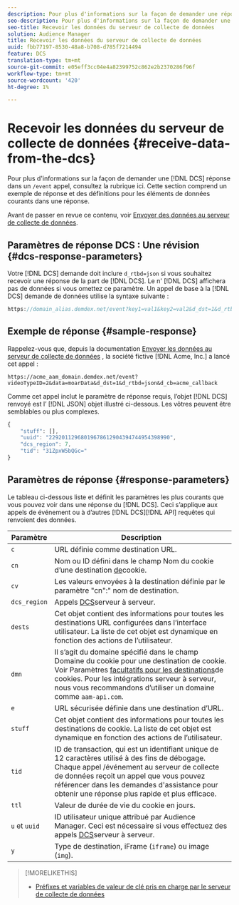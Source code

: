 ```yaml
---
description: Pour plus d'informations sur la façon de demander une réponse DCS dans un appel /événement, consultez la section. Cette section comprend un exemple de réponse et des définitions pour les éléments de données courants dans une réponse.
seo-description: Pour plus d'informations sur la façon de demander une réponse DCS dans un appel /événement, consultez la section. Cette section comprend un exemple de réponse et des définitions pour les éléments de données courants dans une réponse.
seo-title: Recevoir les données du serveur de collecte de données
solution: Audience Manager
title: Recevoir les données du serveur de collecte de données
uuid: fbb77197-8530-48a8-b708-d785f7214494
feature: DCS
translation-type: tm+mt
source-git-commit: e05eff3cc04e4a82399752c862e2b2370286f96f
workflow-type: tm+mt
source-wordcount: '420'
ht-degree: 1%

---
```



# Recevoir les données du serveur de collecte de données {#receive-data-from-the-dcs}

Pour plus d&#39;informations sur la façon de demander une [!DNL DCS] réponse dans un `/event` appel, consultez la rubrique ici. Cette section comprend un exemple de réponse et des définitions pour les éléments de données courants dans une réponse.

Avant de passer en revue ce contenu, voir [Envoyer des données au serveur de collecte de données](../../../api/dcs-intro/dcs-event-calls/dcs-url-send.md).

## Paramètres de réponse DCS : Une révision {#dcs-response-parameters}

Votre [!DNL DCS] demande doit inclure `d_rtbd=json` si vous souhaitez recevoir une réponse de la part de [!DNL DCS]. Le n&#39; [!DNL DCS] affichera pas de données si vous omettez ce paramètre. Un appel de base à la [!DNL DCS] demande de données utilise la syntaxe suivante :

```js
https://domain_alias.demdex.net/event?key1=val1&key2=val2&d_dst=1&d_rtbd=json&d_cb=callback
```

## Exemple de réponse {#sample-response}

Rappelez-vous que, depuis la documentation [Envoyer les données au serveur de collecte de données](../../../api/dcs-intro/dcs-event-calls/dcs-url-send.md) , la société fictive [!DNL Acme, Inc.] a lancé cet appel :

`https://acme_aam_domain.demdex.net/event?videoTypeID=2&data=moarData&d_dst=1&d_rtbd=json&d_cb=acme_callback`

Comme cet appel inclut le paramètre de réponse requis, l’objet [!DNL DCS] renvoyé est l’ [!DNL JSON] objet illustré ci-dessous. Les vôtres peuvent être semblables ou plus complexes.

```js
{
    "stuff": [],
    "uuid": "22920112968019678612904394744954398990",
    "dcs_region": 7,
    "tid": "31ZpxW5bQGc="
}
```

## Paramètres de réponse {#response-parameters}

Le tableau ci-dessous liste et définit les paramètres les plus courants que vous pouvez voir dans une réponse du [!DNL DCS]. Ceci s’applique aux appels de événement ou à d’autres [!DNL DCS][!DNL API] requêtes qui renvoient des données.

| Paramètre | Description |
|--- |--- |
| `c` | URL définie comme destination [](../../../features/destinations/create-url-destination.md)URL. |
| `cn` | Nom ou ID défini dans le champ Nom du cookie d’une destination [de](../../../features/destinations/create-cookie-destination.md)cookie. |
| `cv` | Les valeurs envoyées à la destination définie par le paramètre &quot;cn&quot;:&quot; nom de destination. |
| `dcs_region` | Appels [DCS](../../../api/dcs-intro/dcs-api-reference/dcs-regions.md)serveur à serveur. |
| `dests` | Cet objet contient des informations pour toutes les destinations URL configurées dans l’interface utilisateur. La liste de cet objet est dynamique en fonction des actions de l’utilisateur. |
| `dmn` | Il s’agit du domaine spécifié dans le champ Domaine du cookie pour une destination de cookie. Voir Paramètres [facultatifs pour les destinations](../../../features/destinations/cookie-destination-options.md)de cookies.  Pour les intégrations serveur à serveur, nous vous recommandons d’utiliser un domaine comme `aam-api.com`. |
| `e` | URL sécurisée définie dans une destination d’URL. |
| `stuff` | Cet objet contient des informations pour toutes les destinations de cookie. La liste de cet objet est dynamique en fonction des actions de l’utilisateur. |
| `tid` | ID de transaction, qui est un identifiant unique de 12 caractères utilisé à des fins de débogage. Chaque appel /événement au serveur de collecte de données reçoit un appel que vous pouvez référencer dans les demandes d&#39;assistance pour obtenir une réponse plus rapide et plus efficace. |
| `ttl` | Valeur de durée de vie du cookie en jours. |
| `u` et `uuid` | ID utilisateur unique attribué par Audience Manager. Ceci est nécessaire si vous effectuez des appels [DCS](../../../api/dcs-intro/dcs-s2s/dcs-s2s-calls.md)serveur à serveur. |
| `y` | Type de destination, iFrame (`iframe`) ou image (`img`). |

>[!MORELIKETHIS]
>
>* [Préfixes et variables de valeur de clé pris en charge par le serveur de collecte de données](../../../api/dcs-intro/dcs-api-reference/dcs-keys.md)

